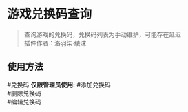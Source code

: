 # 游戏兑换码查询
> 查询游戏的兑换码，兑换码列表为手动维护，可能存在延迟<br/>
> 插件作者：洛羽柒·绫沫

## 使用方法
\#兑换码
**仅限管理员使用:**
\#添加兑换码<br/>
\#删除兑换码<br/>
\#编辑兑换码